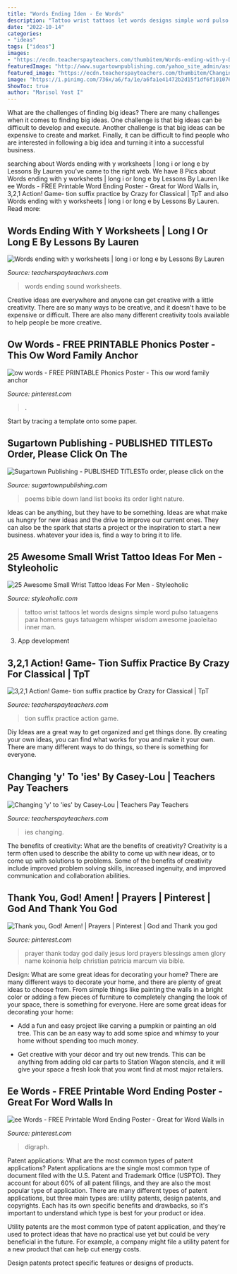 ```yaml
---
title: "Words Ending Iden - Ee Words"
description: "Tattoo wrist tattoos let words designs simple word pulso tatuagens para homens guys tatuagem whisper wisdom awesome joaoleitao inner man"
date: "2022-10-14"
categories:
- "ideas"
tags: ["ideas"]
images:
- "https://ecdn.teacherspayteachers.com/thumbitem/Words-ending-with-y-Do-they-make-the-e-or-i-sound-1819538-1609688429/original-1819538-4.jpg"
featuredImage: "http://www.sugartownpublishing.com/yahoo_site_admin/assets/images/Mi_Tierra.133153032_std.jpg"
featured_image: "https://ecdn.teacherspayteachers.com/thumbitem/Changing-y-to-ies-1500875388/original-315587-1.jpg"
image: "https://i.pinimg.com/736x/a6/fa/1e/a6fa1e41472b2d15f1df6f10107635a7.jpg"
ShowToc: true
author: "Marisol Yost I"
---
```



What are the challenges of finding big ideas?
There are many challenges when it comes to finding big ideas. One challenge is that big ideas can be difficult to develop and execute. Another challenge is that big ideas can be expensive to create and market. Finally, it can be difficult to find people who are interested in following a big idea and turning it into a successful business.

	

		
searching about Words ending with y worksheets | long i or long e by Lessons By Lauren you've came to the right web. We have 8 Pics about Words ending with y worksheets | long i or long e by Lessons By Lauren like ee Words - FREE Printable Word Ending Poster - Great for Word Walls in, 3,2,1 Action! Game- tion suffix practice by Crazy for Classical | TpT and also Words ending with y worksheets | long i or long e by Lessons By Lauren. Read more:
		
    
## Words Ending With Y Worksheets | Long I Or Long E By Lessons By Lauren

<img loading=lazy src="https://ecdn.teacherspayteachers.com/thumbitem/Words-ending-with-y-Do-they-make-the-e-or-i-sound-1819538-1609688429/original-1819538-4.jpg" onerror="this.onerror=null;this.src='https://tse4.mm.bing.net/th?id=OIP.a8q-CyD9f13fQi2fZAq4OAAAAA&amp;pid=15.1';" alt="Words ending with y worksheets | long i or long e by Lessons By Lauren">

_Source: teacherspayteachers.com_

>words ending sound worksheets. 

	

Creative ideas are everywhere and anyone can get creative with a little creativity. There are so many ways to be creative, and it doesn't have to be expensive or difficult. There are also many different creativity tools available to help people be more creative.

    
## Ow Words - FREE PRINTABLE Phonics Poster - This Ow Word Family Anchor

<img loading=lazy src="https://i.pinimg.com/736x/5d/9c/cf/5d9ccf0e7baf3166fb15860c1aaa7707.jpg" onerror="this.onerror=null;this.src='https://tse1.mm.bing.net/th?id=OIP.5gsOgg1HrdpuRkXxmj7VvwHaLH&amp;pid=15.1';" alt="ow words - FREE PRINTABLE Phonics Poster - This ow word family anchor">

_Source: pinterest.com_

>. 

	

Start by tracing a template onto some paper.

    
## Sugartown Publishing - PUBLISHED TITLESTo Order, Please Click On The

<img loading=lazy src="http://www.sugartownpublishing.com/yahoo_site_admin/assets/images/Mi_Tierra.133153032_std.jpg" onerror="this.onerror=null;this.src='https://tse4.mm.bing.net/th?id=OIP._ZKtb1SApAGHacU9R1eQCAHaLG&amp;pid=15.1';" alt="Sugartown Publishing - PUBLISHED TITLESTo order, please click on the">

_Source: sugartownpublishing.com_

>poems bible down land list books its order light nature. 

	

Ideas can be anything, but they have to be something. Ideas are what make us hungry for new ideas and the drive to improve our current ones. They can also be the spark that starts a project or the inspiration to start a new business. whatever your idea is, find a way to bring it to life.

    
## 25 Awesome Small Wrist Tattoo Ideas For Men - Styleoholic

<img loading=lazy src="https://i.styleoholic.com/2016/12/Simple-words-tattoo.jpg" onerror="this.onerror=null;this.src='https://tse4.mm.bing.net/th?id=OIP.nLbpDoNY8Jn1k_7bB-wUtwHaJ4&amp;pid=15.1';" alt="25 Awesome Small Wrist Tattoo Ideas For Men - Styleoholic">

_Source: styleoholic.com_

>tattoo wrist tattoos let words designs simple word pulso tatuagens para homens guys tatuagem whisper wisdom awesome joaoleitao inner man. 

	

3. App development 

    
## 3,2,1 Action! Game- Tion Suffix Practice By Crazy For Classical | TpT

<img loading=lazy src="https://ecdn.teacherspayteachers.com/thumbitem/321-Action-Game-tion-suffix-practice-1500875407/original-446251-3.jpg" onerror="this.onerror=null;this.src='https://tse4.mm.bing.net/th?id=OIP.v5163D-Sd-rz5Ja7VM9E7wAAAA&amp;pid=15.1';" alt="3,2,1 Action! Game- tion suffix practice by Crazy for Classical | TpT">

_Source: teacherspayteachers.com_

>tion suffix practice action game. 

	

Diy Ideas are a great way to get organized and get things done. By creating your own ideas, you can find what works for you and make it your own. There are many different ways to do things, so there is something for everyone.

    
## Changing &#039;y&#039; To &#039;ies&#039; By Casey-Lou | Teachers Pay Teachers

<img loading=lazy src="https://ecdn.teacherspayteachers.com/thumbitem/Changing-y-to-ies-1500875388/original-315587-1.jpg" onerror="this.onerror=null;this.src='https://tse2.mm.bing.net/th?id=OIP.3SVIfQ0Z-bWJF5dX_L2gBAAAAA&amp;pid=15.1';" alt="Changing &#039;y&#039; to &#039;ies&#039; by Casey-Lou | Teachers Pay Teachers">

_Source: teacherspayteachers.com_

>ies changing. 

	

The benefits of creativity: What are the benefits of creativity?
Creativity is a term often used to describe the ability to come up with new ideas, or to come up with solutions to problems. Some of the benefits of creativity include improved problem solving skills, increased ingenuity, and improved communication and collaboration abilities.

    
## Thank You, God! Amen! | Prayers | Pinterest | God And Thank You God

<img loading=lazy src="https://s-media-cache-ak0.pinimg.com/736x/65/2b/a1/652ba13857c399ec22be8467a40b0042.jpg" onerror="this.onerror=null;this.src='https://tse2.mm.bing.net/th?id=OIP.XH9XVx8B9WAl6RyGRVvpLAHaFj&amp;pid=15.1';" alt="Thank you, God! Amen! | Prayers | Pinterest | God and Thank you god">

_Source: pinterest.com_

>prayer thank today god daily jesus lord prayers blessings amen glory name koinonia help christian patricia marcum via bible. 

	

Design: What are some great ideas for decorating your home?
There are many different ways to decorate your home, and there are plenty of great ideas to choose from. From simple things like painting the walls in a bright color or adding a few pieces of furniture to completely changing the look of your space, there is something for everyone. Here are some great ideas for decorating your home: 
- Add a fun and easy project like carving a pumpkin or painting an old tree. This can be an easy way to add some spice and whimsy to your home without spending too much money. 

- Get creative with your décor and try out new trends. This can be anything from adding old car parts to Station Wagon stencils, and it will give your space a fresh look that you wont find at most major retailers.

    
## Ee Words - FREE Printable Word Ending Poster - Great For Word Walls In

<img loading=lazy src="https://i.pinimg.com/736x/a6/fa/1e/a6fa1e41472b2d15f1df6f10107635a7.jpg" onerror="this.onerror=null;this.src='https://tse1.mm.bing.net/th?id=OIP.7JHNHAdXQaF46kikLR45gAAAAA&amp;pid=15.1';" alt="ee Words - FREE Printable Word Ending Poster - Great for Word Walls in">

_Source: pinterest.com_

>digraph. 

	

Patent applications: What are the most common types of patent applications?
Patent applications are the single most common type of document filed with the U.S. Patent and Trademark Office (USPTO). They account for about 60% of all patent filings, and they are also the most popular type of application.
There are many different types of patent applications, but three main types are: utility patents, design patents, and copyrights. Each has its own specific benefits and drawbacks, so it's important to understand which type is best for your product or idea.

 Utility patents are the most common type of patent application, and they're used to protect ideas that have no practical use yet but could be very beneficial in the future. For example, a company might file a utility patent for a new product that can help cut energy costs.

Design patents protect specific features or designs of products.

